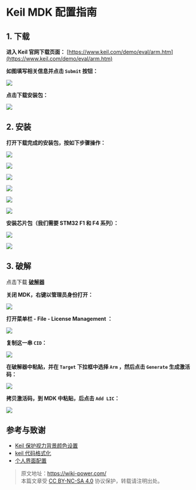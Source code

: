 # Keil MDK 配置指南

## 1. 下载

**进入 Keil 官网下载页面：** [https://www.keil.com/demo/eval/arm.htm](https://www.keil.com/demo/eval/arm.htm)

**如图填写相关信息并点击 `Submit` 按钮：**

![](https://media.wiki-power.com/img/UTOOLS1564402348383.png)

**点击下载安装包：**

![](https://media.wiki-power.com/img/UTOOLS1564402469518.png)

## 2. 安装

**打开下载完成的安装包，按如下步骤操作：**

![](https://media.wiki-power.com/img/UTOOLS1564405005991.png)

![](https://media.wiki-power.com/img/UTOOLS1564405034468.png)

![](https://media.wiki-power.com/img/UTOOLS1564405123578.png)

![](https://media.wiki-power.com/img/UTOOLS1564405166784.png)

![](https://media.wiki-power.com/img/UTOOLS1564405201092.png)

![](https://media.wiki-power.com/img/UTOOLS1564405260737.png)

**安装芯片包（我们需要 STM32 F1 和 F4 系列）：**

![](https://media.wiki-power.com/img/UTOOLS1564405574756.png)

![](https://media.wiki-power.com/img/UTOOLS1564405648731.png)

## 3. 破解

点击下载 [**破解器**](https://github.com/linyuxuanlin/File-host/blob/main/software/KEIL_Lic.exe)

**关闭 MDK，右键以管理员身份打开：**

![](https://media.wiki-power.com/img/UTOOLS1564406135091.png)

**打开菜单栏 - File - License Management ：**

![](https://media.wiki-power.com/img/UTOOLS1564406171844.png)

**复制这一串 `CID`：**

![](https://media.wiki-power.com/img/UTOOLS1564406230209.png)

**在破解器中粘贴，并在 `Target` 下拉框中选择 `Arm` ，然后点击 `Generate` 生成激活码：**

![](https://media.wiki-power.com/img/UTOOLS1564406292113.png)

**拷贝激活码，到 MDK 中粘贴，后点击 `Add LIC`：**

![](https://media.wiki-power.com/img/UTOOLS1564406431978.png)

## 参考与致谢

- [Keil 保护视力背景颜色设置](https://blog.csdn.net/w5862338/article/details/50984536)
- [keil 代码格式化](https://blog.csdn.net/sudaroot/article/details/88095269)
- [个人界面配置](https://github.com/linyuxuanlin/File-host/blob/main/software-development/global.prop)

> 原文地址：<https://wiki-power.com/>  
> 本篇文章受 [CC BY-NC-SA 4.0](https://creativecommons.org/licenses/by/4.0/deed.zh) 协议保护，转载请注明出处。
